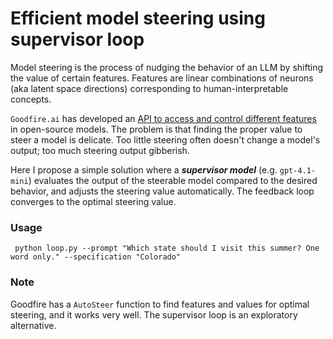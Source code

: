 # Efficient model steering using supervisor loop

Model steering is the process of nudging the behavior of an LLM by shifting the value of certain features.
Features are linear combinations of neurons (aka latent space directions) corresponding to human-interpretable concepts.

`Goodfire.ai` has developed an [API to access and control different features](https://docs.goodfire.ai/sdk-reference/example) in open-source models. 
The problem is that finding the proper value to steer a model is delicate. 
Too little steering often doesn't change a model's output; too much steering output gibberish.

Here I propose a simple solution where a ***supervisor model*** (e.g. `gpt-4.1-mini`) evaluates the output of the steerable model compared to the desired behavior, and adjusts the steering value automatically.
The feedback loop converges to the optimal steering value.

### Usage

` python loop.py --prompt "Which state should I visit this summer? One word only." --specification "Colorado"`

### Note
Goodfire has a `AutoSteer` function to find features and values for optimal steering, and it works very well. 
The supervisor loop is an exploratory alternative.



